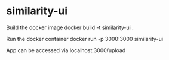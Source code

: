 # similarity-ui

Build the docker image
docker build -t similarity-ui .

Run the docker container
docker run -p 3000:3000 similarity-ui

App can be accessed via localhost:3000/upload
